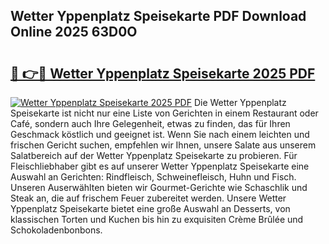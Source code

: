 ## Wetter Yppenplatz Speisekarte PDF Download Online 2025 63D0O

# <h2><a href="http://gc6car.nevu.top/?p=Wetter+Yppenplatz+Speisekarte">🔗 👉🔴 Wetter Yppenplatz Speisekarte 2025 PDF</a></h2>

[![Wetter Yppenplatz Speisekarte 2025 PDF](https://i.imgur.com/dBaPXMq.png)](http://gc6car.nevu.top/?p=Wetter+Yppenplatz+Speisekarte)
Die Wetter Yppenplatz Speisekarte ist nicht nur eine Liste von Gerichten in einem Restaurant oder Café, sondern auch Ihre Gelegenheit, etwas zu finden, das für Ihren Geschmack köstlich und geeignet ist. Wenn Sie nach einem leichten und frischen Gericht suchen, empfehlen wir Ihnen, unsere Salate aus unserem Salatbereich auf der Wetter Yppenplatz Speisekarte zu probieren. Für Fleischliebhaber gibt es auf unserer Wetter Yppenplatz Speisekarte eine Auswahl an Gerichten: Rindfleisch, Schweinefleisch, Huhn und Fisch. Unseren Auserwählten bieten wir Gourmet-Gerichte wie Schaschlik und Steak an, die auf frischem Feuer zubereitet werden. Unsere Wetter Yppenplatz Speisekarte bietet eine große Auswahl an Desserts, von klassischen Torten und Kuchen bis hin zu exquisiten Crème Brûlée und Schokoladenbonbons.
